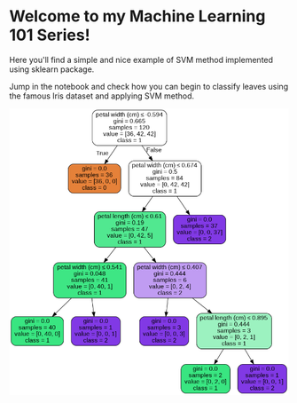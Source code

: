
# Welcome to my Machine Learning 101 Series!

Here you'll find a simple and nice example of SVM method implemented using sklearn package.

Jump in the notebook and check how you can begin to classify leaves using the famous Iris dataset and applying SVM method.

![alt text](https://github.com/fduque/101_ml_DecisionTree_Template/blob/master/iris.png)
